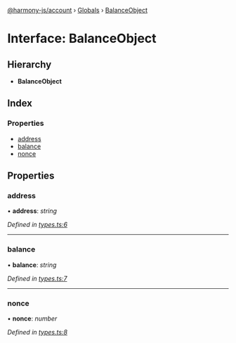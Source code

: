 [@harmony-js/account](../README.md) › [Globals](../globals.md) › [BalanceObject](balanceobject.md)

# Interface: BalanceObject

## Hierarchy

* **BalanceObject**

## Index

### Properties

* [address](balanceobject.md#address)
* [balance](balanceobject.md#balance)
* [nonce](balanceobject.md#nonce)

## Properties

###  address

• **address**: *string*

*Defined in [types.ts:6](https://github.com/FireStack-Lab/Harmony-sdk-core/blob/6759acb/packages/harmony-account/src/types.ts#L6)*

___

###  balance

• **balance**: *string*

*Defined in [types.ts:7](https://github.com/FireStack-Lab/Harmony-sdk-core/blob/6759acb/packages/harmony-account/src/types.ts#L7)*

___

###  nonce

• **nonce**: *number*

*Defined in [types.ts:8](https://github.com/FireStack-Lab/Harmony-sdk-core/blob/6759acb/packages/harmony-account/src/types.ts#L8)*
